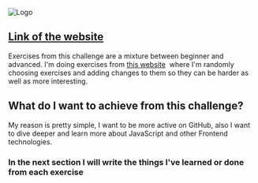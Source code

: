 ![Logo](https://i.ibb.co/C19qdCT/template.jpg)

## [Link of the website](https://vajkke.github.io/100daysCHALLENGE/) 



Exercises from this challenge are a mixture between beginner and advanced. I'm doing exercises from [this website](https://jsbeginners.com/javascript-projects-for-beginners/)  where I'm randomly choosing  exercises and adding changes to them so they can be harder as well as more interesting.


## What do I want to achieve from this challenge?

My reason is pretty simple, I want to be more active on GitHub, also I want to dive deeper and learn more about JavaScript and other Frontend technologies.

### In the next section I will write the things I've learned or done from each exercise
